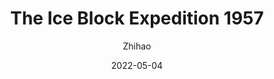 ---
layout: post
title: The Ice Block Expedition 1957
author: Zhihao
description: What if the ice block expedition 1959 happens in 2021?
date: 2022-05-04
tags: links
categories: modeling
redirect: /assets/pdf/iceblock_expedition.pptx
lang: eng
publish: true
---